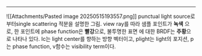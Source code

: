 ---
![[Attachments/Pasted image 20250515193557.png]]
punctual light source로 부터single scattering 적분을 설명한 그림. view ray를 따라 샘플 포인트가 **녹색** 으로, 한 포인트에 phase function은 **빨강**으로, 불투명한 표면 에 대한 BRDF는 **주황**으로 나타나 있다. Ic는 light center를 향하는 방향 벡터이고, plight는 light의 포지션, p는 phase function, v함수는 visibility term이다.